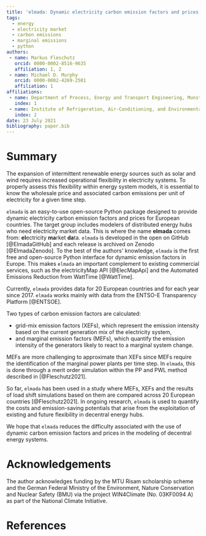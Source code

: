 ```yaml
---
title: 'elmada: Dynamic electricity carbon emission factors and prices for Europe'
tags:
  - energy
  - electricity market
  - carbon emissions
  - marginal emissions
  - python
authors:
 - name: Markus Fleschutz
   orcid: 0000-0002-8516-9635
   affiliation: 1, 2
 - name: Michael D. Murphy
   orcid: 0000-0002-4269-2581
   affiliation: 1
affiliations:
 - name: Department of Process, Energy and Transport Engineering, Munster Technological University
   index: 1
 - name: Institute of Refrigeration, Air-Conditioning, and Environmental Engineering, Karlsruhe University of Applied Sciences
   index: 2
date: 23 July 2021
bibliography: paper.bib
---
```


# Summary

The expansion of intermittent renewable energy sources such as solar and wind requires increased operational flexibility in electricity systems.
To properly assess this flexibility within energy system models, it is essential to know the wholesale price and associated carbon emissions per unit of electricity for a given time step.

`elmada` is an easy-to-use open-source Python package designed to provide dynamic electricity carbon emission factors and prices for European countries.
The target group includes modelers of distributed energy hubs who need electricity market data. This is where the name **elmada** comes from: **el**ectricity **ma**rket **da**ta.
`elmada` is developed in the open on GitHub [@ElmadaGitHub] and each release is archived on Zenodo [@ElmadaZenodo].
To the best of the authors' knowledge, `elmada` is the first free and open-source Python interface for dynamic emission factors in Europe.
This makes `elmada` an important complement to existing commercial services, such as the electricityMap API [@ElecMapApi] and the Automated Emissions Reduction from WattTime [@WattTime].

Currently, `elmada` provides data for 20 European countries and for each year since 2017.
`elmada` works mainly with data from the ENTSO-E Transparency Platform [@ENTSOE].

Two types of carbon emission factors are calculated:

* grid-mix emission factors (XEFs), which represent the emission intensity based on the current generation mix of the electricity system,
* and marginal emission factors (MEFs), which quantify the emission intensity of the generators likely to react to a marginal system change.

MEFs are more challenging to approximate than XEFs since MEFs require the identification of the marginal power plants per time step.
In `elmada`, this is done through a merit order simulation within the PP and PWL method described in [@Fleschutz2021].

So far, `elmada` has been used in a study where MEFs, XEFs and the results of load shift simulations based on them are compared across 20 European countries [@Fleschutz2021].
In ongoing research, `elmada` is used to quantify the costs and emission-saving potentials that arise from the exploitation of existing and future flexibility in decentral energy hubs.

We hope that `elmada` reduces the difficulty associated with the use of dynamic carbon emission factors and prices in the modeling of decentral energy systems.

# Acknowledgements

The author acknowledges funding by the MTU Risam scholarship scheme and the German Federal Ministry of the Environment, Nature Conservation and Nuclear Safety (BMU) via the project WIN4Climate (No. 03KF0094 A) as part of the National Climate Initiative.

# References
